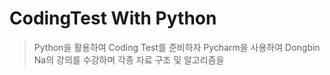 # CodingTest With Python
> Python을 활용하여 Coding Test를 준비하자
> Pycharm을 사용하여 Dongbin Na의 강의를 수강하며 각종 자료 구조 및 알고리즘을 
